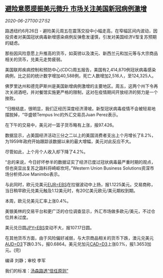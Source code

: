 <!--1593219316000-->
[避险意愿提振美元微升 市场关注美国新冠病例激增](https://cn.reuters.com/article/global-forex-us-covid-0627-idCNKBS23Y00Q)
------

<div><i>2020-06-27T00:27:52</i></div><div class="StandardArticleBody_body"><p>路透纽约6月26日 - 避险美元周五在震荡交投中小幅走高，在窄幅区间内波动，因投资者对美国冠状病毒新增感染病例反弹愈发谨慎，引发对美国经济V型复苏预期的疑虑。 </p><p>那些因风险意愿上升推高的货币，如英镑以及澳元、新西兰元和加元等与大宗商品相关的货币，兑美元走势疲弱。 </p><p>美国联邦疾病控制和预防中心(CDC)周五报告，美国有2,414,870例冠状病毒感染病例，比之前的统计数字增加40,588例，死亡人数增加2,516人，至124,325人。 </p><p>佛罗里达州和德克萨斯州是美国新增病例激增的主要地区。周五，这两个州下令再次关闭酒吧，并对餐馆实施更严格的限制，这对在疫情期间开放经济的努力是一个挫败。 </p><p>“归根结底，很明显，我们正经历深度经济滑坡。新型冠状病毒疫情不会被轻易地摆脱掉，“华盛顿Tempus Inc的外汇交易员Juan Perez表示。 </p><p>在下午的交易中，美元对一篮子货币略有上涨，报97.426。 </p><p>数据显示，占美国经济活动三分之二以上的美国消费者支出上个月增长了8.2%，为1959年政府开始跟踪该数据以来的最大增幅，美元对此反应不大。 </p><p>尽管如此，上个月个人收入却下降了4.2%。 </p><p>“总的来说，今日好坏参半的数据证实了经济已度过冠状病毒最严重时期的观点，但也突显出复苏之路料将崎岖坎坷，”Western Union Business Solutions资深市场分析师Joe Manimbo表示。 </p><p>与此同时，欧元兑美元<a href="/investing/currencies/quote?srcCurr=EUR&destCurr=USD">EUR=EBS</a>在拉锯波动中上扬，报1.1225美元。交易商称，当日稍早欧元兑美元触及1.12美元时，有20亿美元欧元/美元期权到期。 </p><p>本周，欧元兑美元汇率上涨0.4%。 </p><p>美银美林的交易平台和更广泛的仓位调查显示，外汇市场做多欧元/美元，不过仓位并未过度。 </p><p>美元兑日圆<a href="/investing/currencies/quote?srcCurr=JPY&destCurr=USD">JPY=EBS</a>变动不大，报107.17日圆。 </p><p>在其他货币方面，由于风险偏好减弱，与大宗商品相关的货币下跌，澳元兑美元<a href="/investing/currencies/quote?srcCurr=AUD&destCurr=USD">AUD=D3</a>下跌0.3%，报0.6864。美元兑加元<a href="/investing/currencies/quote?srcCurr=CAD&destCurr=USD">CAD=D3</a>上涨0.1%，报1.3653加元。(完)     </p><div class="Attribution_container"><div class="Attribution_attribution"><p class="Attribution_content">编译 刘静；审校 李军</p></div></div><div class="StandardArticleBody_trustBadgeContainer"><span class="StandardArticleBody_trustBadgeTitle">我们的标准：</span><span class="trustBadgeUrl"><a href="https://www.thomsonreuters.cn/content/dam/openweb/documents/pdf/china/brochures/about-us-1.pdf">汤森路透“信任原则”</a></span></div></div>
